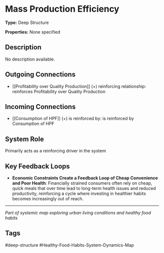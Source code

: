 # Mass Production Efficiency

**Type:** Deep Structure

**Properties:** None specified

## Description
No description available.

## Outgoing Connections
- [[Profitability over Quality Production]] (+) reinforcing relationship: reinforces Profitability over Quality Production

## Incoming Connections
- [[Consumption of HPF]] (+) is reinforced by: is reinforced by Consumption of HPF

## System Role
Primarily acts as a reinforcing driver in the system

## Key Feedback Loops
- **Economic Constraints Create a Feedback Loop of Cheap Convenience and Poor Health**: Financially strained consumers often rely on cheap, quick meals that over time lead to long-term health issues and reduced productivity, reinforcing a cycle where investing in healthier habits becomes increasingly out of reach.

---
*Part of systemic map exploring urban living conditions and healthy food habits*

## Tags
#deep-structure #Healthy-Food-Habits-System-Dynamics-Map
